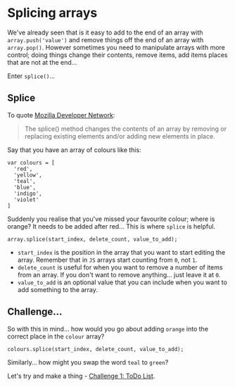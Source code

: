 # Splicing arrays

We've already seen that is it easy to add to the end of an array with `array.push('value')` and remove things off the end of an array with `array.pop()`. However sometimes you need to manipulate arrays with more control; doing things change their contents, remove items, add items places that are not at the end…

Enter `splice()`…

## Splice

To quote [Mozilla Developer Network](https://developer.mozilla.org/en-US/docs/Web/JavaScript/Reference/Global_Objects/Array/splice):

> The splice() method changes the contents of an array by removing or replacing existing elements and/or adding new elements in place.

Say that you have an array of colours like this:

```JS
var colours = [
  'red',
  'yellow',
  'teal',
  'blue',
  'indigo',
  'violet'
]
```

Suddenly you realise that you've missed your favourite colour; where is orange? It needs to be added after red… This is where `splice` is helpful.

```JS
array.splice(start_index, delete_count, value_to_add);
```

- `start_index` is the position in the array that you want to start editing the array. Remember that in `JS` arrays start counting from `0`, not `1`.
- `delete_count` is useful for when you want to remove a number of items from an array. If you don't want to remove anything… just leave it at `0`.
- `value_to_add` is an optional value that you can include when you want to add something to the array.

## Challenge…

So with this in mind… how would you go about adding `orange` into the correct place in the `colour` array?

```JS
colours.splice(start_index, delete_count, value_to_add);
```

Similarly… how might you swap the word `teal` to `green`?

Let's try and make a thing - [Challenge 1: ToDo List](08-challenge-todo.md).
